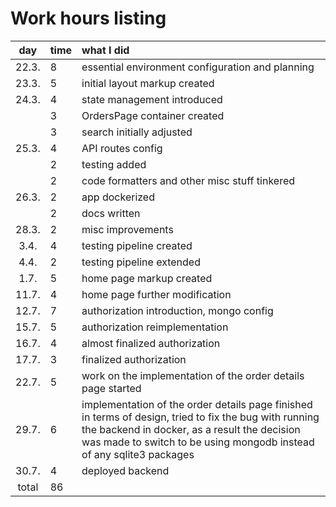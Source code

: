 # Work hours listing

| day | time | what I did  |
| :----:|:-----| :-----|
| 22.3. | 8    | essential environment configuration and planning |
| 23.3. | 5    | initial layout markup created  |
| 24.3. | 4    | state management introduced |
|       | 3    | OrdersPage container created |
|       | 3    | search initially adjusted |
| 25.3. | 4    | API routes config |
|       | 2    | testing added |
|       | 2    | code formatters and other misc stuff tinkered |
| 26.3. | 2    | app dockerized |
|       | 2    | docs written |
| 28.3. | 2    | misc improvements |
| 3.4. | 4    | testing pipeline created |
| 4.4. | 2    | testing pipeline extended |
| 1.7. | 5    | home page markup created |
| 11.7. | 4    | home page further modification |
| 12.7. | 7    | authorization introduction, mongo config |
| 15.7. | 5    | authorization reimplementation |
| 16.7. | 4    | almost finalized authorization |
| 17.7. | 3    | finalized authorization |
| 22.7. | 5    | work on the implementation of the order details page started |
| 29.7. | 6    | implementation of the order details page finished in terms of design, tried to fix the bug with running the backend in docker, as a result the decision was made to switch to be using mongodb instead of any sqlite3 packages |
| 30.7. | 4    | deployed backend |
| total   | 86   | |